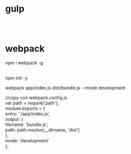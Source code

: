 # gulp

<br/><br/>
# webpack<br/>
npm i webpack -g<br/><br/>

npm init -y<br/>

webpack app/index.js dist/bundle.js --mode development<br/>

//copy con webpack.config.js<br/>
var path = require('path');<br/>
module.exports = {<br/>
  entry: './app/index.js',<br/>
  output: {<br/>
    filename: 'bundle.js',<br/>
    path: path.resolve(__dirname, 'dist')<br/>
  },<br/>
  mode: 'development'<br/>
};<br/>
